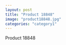```yaml
---
layout: post
title: "Product 18848"
image: "product18848.jpg"
categories: "category1"
---
```

Product 18848
